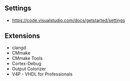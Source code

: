 #

## Settings

- <https://code.visualstudio.com/docs/getstarted/settings>

## Extensions

- clangd
- CMmake
- CMmake Tools
- Cortex-Debug
- Output Colorizer
- V4P - VHDL for Professionals
